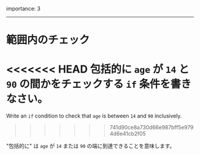 importance: 3

---

# 範囲内のチェック

<<<<<<< HEAD
包括的に `age` が `14` と `90` の間かをチェックする `if` 条件を書きなさい。
=======
Write an `if` condition to check that `age` is between `14` and `90` inclusively.
>>>>>>> 741d90ce8a730d66e987bff5e9794d6e41cb2f05

"包括的に" は `age` が `14` または `90` の端に到達できることを意味します。
